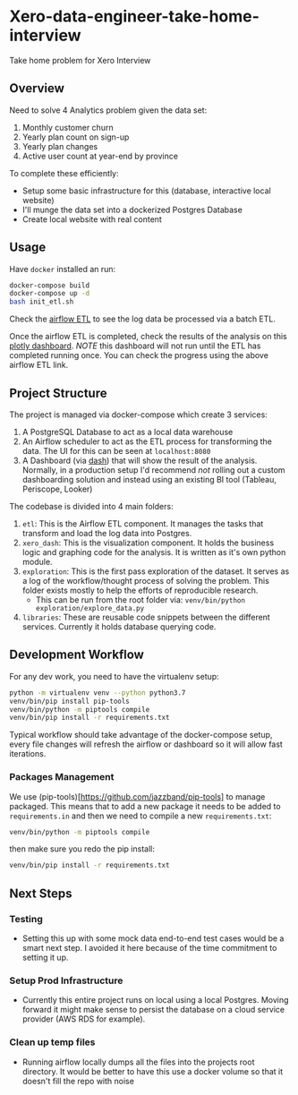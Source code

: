 # Xero-data-engineer-take-home-interview
Take home problem for Xero Interview


## Overview
Need to solve 4 Analytics problem given the data set:
1. Monthly customer churn
2. Yearly plan count on sign-up 
3. Yearly plan changes
4. Active user count at year-end by province

To complete these efficiently:
* Setup some basic infrastructure for this (database, interactive local website)
* I'll munge the data set into a dockerized Postgres Database
* Create local website with real content


## Usage

Have `docker` installed an run:
```bash
docker-compose build
docker-compose up -d
bash init_etl.sh
```

Check the [airflow ETL](http://localhost:8080/admin/airflow/graph?dag_id=log_data_processing&execution_date=) to see the log data be processed via a batch ETL.

Once the airflow ETL is completed, check the results of the analysis on this [plotly dashboard](http://localhost:8050/). *NOTE* this dashboard will not run until the ETL has completed running once. You can check the progress using the above airflow ETL link.


## Project Structure

The project is managed via docker-compose which create 3 services:
1. A PostgreSQL Database to act as a local data warehouse
2. An Airflow scheduler to act as the ETL process for transforming the data. The UI for this can be seen at `localhost:8080`
3. A Dashboard (via [dash](https://plotly.com/dash/)) that will show the result of the analysis. Normally, in a production setup I'd recommend *not* rolling out a custom dashboarding solution and instead using an existing BI tool (Tableau, Periscope, Looker)

The codebase is divided into 4 main folders:
1. `etl`: This is the Airflow ETL component. It manages the tasks that transform and load the log data into Postgres.
2. `xero_dash`: This is the visualization component. It holds the business logic and graphing code for the analysis. It is written as it's own python module.
3. `exploration`: This is the first pass exploration of the dataset. It serves as a log of the workflow/thought process of solving the problem. This folder exists mostly to help the efforts of reproducible research.
    * This can be run from the root folder via: `venv/bin/python exploration/explore_data.py`
4. `libraries`: These are reusable code snippets between the different services. Currently it holds database querying code.


## Development Workflow
For any dev work, you need to have the virtualenv setup:
```bash
python -m virtualenv venv --python python3.7
venv/bin/pip install pip-tools
venv/bin/python -m piptools compile
venv/bin/pip install -r requirements.txt
```

Typical workflow should take advantage of the docker-compose setup, every file changes will refresh the airflow or dashboard so it will allow fast iterations.

### Packages Management

We use (pip-tools)[https://github.com/jazzband/pip-tools] to manage packaged. This means that to add a new package it needs to be added to `requirements.in` and then we need to compile a new `requirements.txt`:
```bash
venv/bin/python -m piptools compile
```

then make sure you redo the pip install:
```bash
venv/bin/pip install -r requirements.txt
```

## Next Steps

### Testing
* Setting this up with some mock data end-to-end test cases would be a smart next step. I avoided it here because of the time commitment to setting it up.

### Setup Prod Infrastructure
* Currently this entire project runs on local using a local Postgres. Moving forward it might make sense to persist the database on a cloud service provider (AWS RDS for example).

### Clean up temp files
* Running airflow locally dumps all the files into the projects root directory. It would be better to have this use a docker volume so that it doesn't fill the repo with noise
